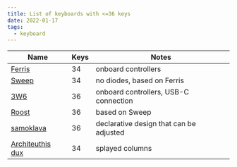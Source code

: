 ```yaml
---
title: List of keyboards with <=36 keys
date: 2022-01-17
tags:
  - keyboard
---
```

<!--deno-fmt-ignore-file-->

[Ferris]: https://github.com/pierrechevalier83/ferris
[Sweep]: https://github.com/davidphilipbarr/Sweep
[3W6]: https://github.com/weteor/3W6
[Roost]: https://github.com/forrestbaer/roost
[samoklava]: https://github.com/soundmonster/samoklava
[Architeuthis dux]: https://github.com/tapioki/cephalopoda/tree/main/Architeuthis%20dux

| Name               | Keys | Notes                                   |
| ------------------ | ---- | --------------------------------------- |
| [Ferris]           | 34   | onboard controllers                     |
| [Sweep]            | 34   | no diodes, based on Ferris              |
| [3W6]              | 36   | onboard controllers, USB-C connection   |
| [Roost]            | 36   | based on Sweep                          |
| [samoklava]        | 36   | declarative design that can be adjusted |
| [Architeuthis dux] | 34   | splayed columns                         |

